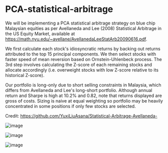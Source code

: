 # PCA-statistical-arbitrage
We will be implementing a PCA statistical arbitrage strategy on blue chip Malaysian equities as per Avellaneda and Lee (2008) Statistical Arbitrage in the US Equity Market, available at https://math.nyu.edu/~avellane/AvellanedaLeeStatArb20090616.pdf.

We first calculate each stock's idiosyncratic returns by backing out returns attributed to the top 15 principal components. We then select stocks with faster speed of mean reversion based on Ornstein-Uhlenbeck process. The 3rd step involves calculating the Z-score of each remaining stocks and allocate accordingly (i.e. overweight stocks with low Z-score relative to its historical Z-score).

Our portfolio is long-only due to short selling constraints in Malaysia, which differs from Avellaneda and Lee's long-short portfolio. Although annual return and Sharpe is high at 10.2% and 0.82, note that returns displayed are gross of costs. Sizing is naive at equal weighting so portfolio may be heavily concentrated in some positions if only few stocks are selected.

Credit: https://github.com/YuxiLiuAsana/Statistical-Arbitrage-Avellaneda-

![image](https://user-images.githubusercontent.com/105033135/185328156-4bfd4249-b762-4fde-919e-1fe78a04e276.png)

![image](https://user-images.githubusercontent.com/105033135/185328477-99c719fb-ba75-48b7-93ce-a6055e0529fd.png)

![image](https://user-images.githubusercontent.com/105033135/185331171-74d06440-2447-4934-9990-8880c19e3d8a.png)


